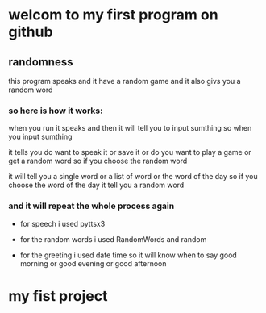 

# welcom to my first program on github

## randomness

this program speaks and it have a random game and it also givs you a random word

### so here is how it works: 

when you run it speaks and then it will tell you to input sumthing so when you input sumthing

it tells you do want to speak it or save it or do you want to play a game or get a random word so if you choose the random word

it will tell you a single word or a list of word or the word of the day so if you choose the word of the day it tell you a random word

### and it will repeat the whole process again

* for speech i used pyttsx3

* for the random words i used RandomWords and random

* for the greeting i used date time so it will know when to say good morning or good evening or good afternoon


# my fist project

